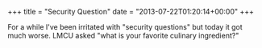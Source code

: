 +++
title = "Security Question"
date = "2013-07-22T01:20:14+00:00"
+++

For a while I've been irritated with "security questions" but today it got much worse.  LMCU asked "what is your favorite culinary ingredient?"
			